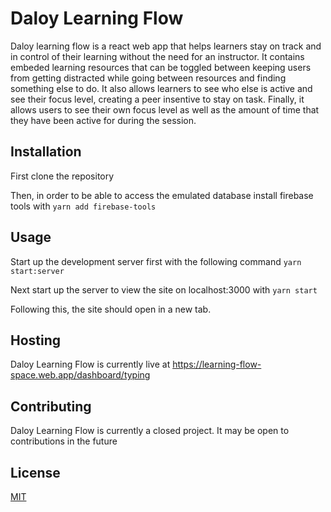 # Daloy Learning Flow

Daloy learning flow is a react web app that helps learners stay on track and in control of their learning without the need for an instructor. It contains embeded learning resources that can be toggled between keeping users from getting distracted while going between resources and finding something else to do. It also allows learners to see who else is active and see their focus level, creating a peer insentive to stay on task. Finally, it allows users to see their own focus level as well as the amount of time that they have been active for during the session.

## Installation

First clone the repository

Then, in order to be able to access the emulated database install firebase tools with `yarn add firebase-tools`

## Usage

Start up the development server first with the following command
`yarn start:server`

Next start up the server to view the site on localhost:3000 with
`yarn start`

Following this, the site should open in a new tab.

## Hosting

Daloy Learning Flow is currently live at https://learning-flow-space.web.app/dashboard/typing

## Contributing

Daloy Learning Flow is currently a closed project. It may be open to contributions in the future

## License

[MIT](https://choosealicense.com/licenses/mit/)
